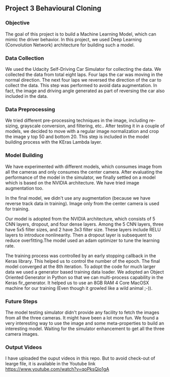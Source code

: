 ## Project 3 Behavioural Cloning
### Objective
The goal of this project is to build a Machine Learning Model, which can mimic the driver behavior. In this project, we used Deep Learning (Convolution Network) architecture for building such a model. 

### Data Collection
We used the Udacity Self-Driving Car Simulator for collecting the data. We collected the data from total eight laps. Four laps the car was moving in the normal direction. The next four laps we reversed the direction of the car to collect the data. This step was performed to avoid data augmentation. In fact, the image and driving angle generated as part of reversing the car also included in the data. 


### Data Preprocessing

We tried different pre-processing techniques in the image, including re-sizing, grayscale conversion, and filtering, etc.. After testing it in a couple of models, we decided to move with a regular image normalization and crop the image y top 50 and bottom 20. This step is included in the model building process with the KEras Lambda layer. 

### Model Building

We have experimented with different models, which consumes image from all the cameras and only consumes the center camera. After evaluating the performance of the model in the simulator, we finally settled on a model which is based on the NVIDIA architecture. We have tried image augmentation too. 

In the final model, we didn't use any augmentation (because we have reverse track data in training). Image only from the center camera is used for training. 


Our model is adopted from the  NVIDIA architecture, which consists of 5 CNN layers, dropout, and four dense layers. Among the 5 CNN layers, three have 5x5 filter sizes, and 2 have 3x3 filter size. These layers include RELU layers to introduce nonlinearity. Then a dropout layer is subsequent to reduce overfitting.The model used an adam optimizer to tune the learning rate.


The training process was controlled by an early stopping callback in the Keras library. This helped us to control the number of the epoch. The final model converged at the 8th iteration. To adopt the code for much larger data we used a generator based training data loader. We adopted an Object Oriented Generator in Python so that we can multi-process capability in the Keras fir_generator. It helped us to use an 8GB RAM 4 Core MacOSX machine for our training (Even though it growled like a wild animal ;-)). 

### Future Steps

The model testing simulator didn't provide any facility to fetch the images from all the three cameras. It might have been a lot more fun. We found a very interesting way to use the image and some meta-properties to build an interesting model. Waiting for the simulator enhancement to get all the three camera images. 

### Output Videos 
I have uploaded the ouput videos in this repo. But to avoid check-out of learge file, it is available in the Youtube link https://www.youtube.com/watch?v=qoPksQio1gA 
